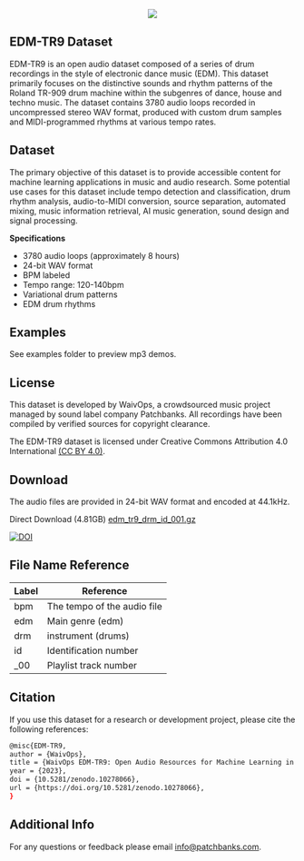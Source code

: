 <p align="center">
  <img src="https://user-images.githubusercontent.com/115654234/213008369-a3a3cc5b-498d-47ea-bd36-4569ce6c4e51.png">
</p>

## EDM-TR9 Dataset

EDM-TR9 is an open audio dataset composed of a series of drum recordings in the style of electronic dance music (EDM). This dataset primarily focuses on the distinctive sounds and rhythm patterns of the Roland TR-909 drum machine within the subgenres of dance, house and techno music. The dataset contains 3780 audio loops recorded in uncompressed stereo WAV format, produced with custom drum samples and MIDI-programmed rhythms at various tempo rates.

## Dataset

The primary objective of this dataset is to provide accessible content for machine learning applications in music and audio research. Some potential use cases for this dataset include tempo detection and classification, drum rhythm analysis, audio-to-MIDI conversion, source separation, automated mixing, music information retrieval, AI music generation, sound design and signal processing.

**Specifications**

- 3780 audio loops (approximately 8 hours)
- 24-bit WAV format
- BPM labeled
- Tempo range: 120-140bpm
- Variational drum patterns
- EDM drum rhythms

## Examples

See examples folder to preview mp3 demos.


## License

This dataset is developed by WaivOps, a crowdsourced music project managed by sound label company Patchbanks. All recordings have been compiled by verified sources for copyright clearance.

The EDM-TR9 dataset is licensed under Creative Commons Attribution 4.0 International [(CC BY 4.0)](https://creativecommons.org/licenses/by/4.0/).
## Download

The audio files are provided in 24-bit WAV format and encoded at 44.1kHz.

Direct Download (4.81GB) [edm_tr9_drm_id_001.gz](https://zenodo.org/records/10278066/files/edm_tr9_drm_id_001.tar.gz?download=1)

[![DOI](https://zenodo.org/badge/DOI/10.5281/zenodo.10278066.svg)](https://doi.org/10.5281/zenodo.10278066)
## File Name Reference

| **Label**             | **Reference**                                                  |
| ----------------- | ------------------------------------------------------------------ |
| bpm  | The tempo of the audio file|
| edm | Main genre (edm)|
| drm | instrument (drums)|
| id | Identification number|
| _00 | Playlist track number|

## Citation

If you use this dataset for a research or development project, please cite the following references:
```bash
@misc{EDM-TR9,
author = {WaivOps},
title = {WaivOps EDM-TR9: Open Audio Resources for Machine Learning in Music},
year = {2023},
doi = {10.5281/zenodo.10278066},
url = {https://doi.org/10.5281/zenodo.10278066},
}
```
## Additional Info

For any questions or feedback please email info@patchbanks.com.
